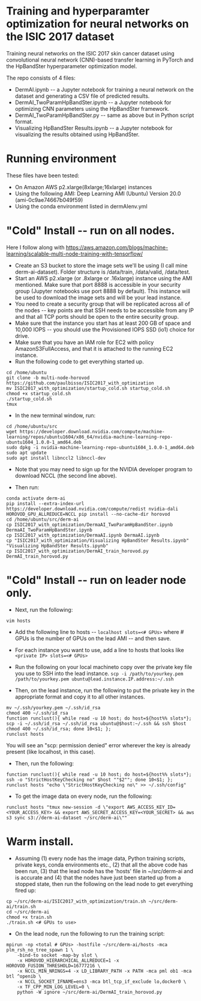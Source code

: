 # Training and hyperparamter optimization for neural networks on the ISIC 2017 dataset

Training neural networks on the ISIC 2017 skin cancer dataset using convolutional neural network (CNN)-based transfer learning in PyTorch and the HpBandSter hyperparameter optimization model. 

The repo consists of 4 files:
- DermAI.ipynb -- a Jupyter notebook for training a neural network on the dataset and generating a CSV file of predicted results.
- DermAI_TwoParamHpBandSter.ipynb -- a Jupyter notebook for optimizing CNN parameters using the HpBandSter framework.
- DermAI_TwoParamHpBandSter.py -- same as above but in Python script format.
- Visualizing HpBandSter Results.ipynb -- a Jupyter notebook for visualizing the results obtained using HpBandSter.

# Running environment
These files have been tested:
 - On Amazon AWS p2.xlarge(8xlarge;16xlarge) instances
 - Using the following AMI: Deep Learning AMI (Ubuntu) Version 20.0 (ami-0c9ae74667b049f59)
 - Using the conda environment listed in dermAIenv.yml
 
 # "Cold" Install -- run on all nodes.
 Here I follow along with https://aws.amazon.com/blogs/machine-learning/scalable-multi-node-training-with-tensorflow/
 - Create an S3 bucket to store the image sets we'll be using (I call mine derm-ai-dataset). Folder structure is /data/train, /data/valid, /data/test.
 - Start an AWS p2.xlarge (or .8xlarge or .16xlarge) instance using the AMI mentioned. Make sure that port 8888 is accessible in your security group (Jupyter notebooks use port 8888 by default). This instance will be used to download the image sets and will be your lead instance. 
 - You need to create a security group that will be replicated across all of the nodes -- key points are that SSH needs to be accessible from any IP and that all TCP ports should be open to the entire security group.
- Make sure that the instance you start has at least 200 GB of space and 10,000 IOPS -- you should use the Provisioned IOPS SSD (io1) choice for drive. 
- Make sure that you have an IAM role for EC2 with policy AmazonS3FullAccess, and that it is attached to the running EC2 instance. 
 - Run the following code to get everything started up. 
 ```
cd /home/ubuntu
git clone -b multi-node-horovod https://github.com/paulbisso/ISIC2017_with_optimization
mv ISIC2017_with_optimization/startup_cold.sh startup_cold.sh
chmod +x startup_cold.sh
./startup_cold.sh
tmux
```
- In the new terminal window, run:
```
cd /home/ubuntu/src
wget https://developer.download.nvidia.com/compute/machine-learning/repos/ubuntu1604/x86_64/nvidia-machine-learning-repo-ubuntu1604_1.0.0-1_amd64.deb
sudo dpkg -i nvidia-machine-learning-repo-ubuntu1604_1.0.0-1_amd64.deb
sudo apt update
sudo apt install libnccl2 libnccl-dev
```
- Note that you may need to sign up for the NVIDIA developer program to download NCCL (the second line above).

- Then run: 
```
conda activate derm-ai
pip install --extra-index-url https://developer.download.nvidia.com/compute/redist nvidia-dali
HOROVOD_GPU_ALLREDUCE=NCCL pip install --no-cache-dir horovod
cd /home/ubuntu/src/derm-ai
cp ISIC2017_with_optimization/DermaAI_TwoParamHpBandSter.ipynb DermaAI_TwoParamHpBandSter.ipynb
cp ISIC2017_with_optimization/DermaAI.ipynb DermaAI.ipynb
cp "ISIC2017_with_optimization/Visualizing HpBandSter Results.ipynb" "Visualizing HpBandSter Results.ipynb"
cp ISIC2017_with_optimization/DermAI_train_horovod.py DermAI_train_horovod.py
```
 # "Cold" Install -- run on leader node only.
- Next, run the following:
```
vim hosts
```
- Add the following line to hosts -- ```localhost slots=<# GPUs>``` where # GPUs is the number of GPUs on the lead AMI -- and then save.
- For each instance you want to use, add a line to hosts that looks like ```<private IP> slots=<# GPUs>```

- Run the following on your local machineto copy over the private key file you use to SSH into the lead instance. 
```scp -i /path/to/yourkey.pem /path/to/yourkey.pem ubuntu@lead.instance.IP.address:~/.ssh```

- Then, on the lead instance, run the following to put the private key in the appropriate format and copy it to all other instances.
```
mv ~/.ssh/yourkey.pem ~/.ssh/id_rsa
chmod 400 ~/.ssh/id_rsa
function runclust(){ while read -u 10 host; do host=${host%% slots*}; scp -i ~/.ssh/id_rsa ~/.ssh/id_rsa ubuntu@$host:~/.ssh && ssh $host chmod 400 ~/.ssh/id_rsa; done 10<$1; };
runclust hosts
```
You will see an "scp: permission denied" error wherever the key is already present (like localhost, in this case).

- Then, run the following: 
```
function runclust(){ while read -u 10 host; do host=${host%% slots*}; ssh -o "StrictHostKeyChecking no" $host ""$2""; done 10<$1; };
runclust hosts "echo \"StrictHostKeyChecking no\" >> ~/.ssh/config"
```

- To get the image data on every node, run the following:
```
runclust hosts "tmux new-session -d \"export AWS_ACCESS_KEY_ID=<YOUR_ACCESS_KEY> && export AWS_SECRET_ACCESS_KEY=<YOUR_SECRET> && aws s3 sync s3://derm-ai-dataset ~/src/derm-ai\""
```

# Warm install.
- Assuming (1) every node has the image data, Python training scripts, private keys, conda environments etc., (2) that all the above code has been run, (3) that the lead node has the 'hosts' file in ~/src/derm-ai and is accurate and (4) that the nodes have just been started up from a stopped state, then run the following on the lead node to get everything fired up:
```
cp ~/src/derm-ai/ISIC2017_with_optimization/train.sh ~/src/derm-ai/train.sh
cd ~/src/derm-ai
chmod +x train.sh
./train.sh <# GPUs to use>
```

- On the lead node, run the following to run the training script:
```
mpirun -np <total # GPUs> -hostfile ~/src/derm-ai/hosts -mca plm_rsh_no_tree_spawn 1 \
	-bind-to socket -map-by slot \
	-x HOROVOD_HIERARCHICAL_ALLREDUCE=1 -x HOROVOD_FUSION_THRESHOLD=16777216 \
	-x NCCL_MIN_NRINGS=4 -x LD_LIBRARY_PATH -x PATH -mca pml ob1 -mca btl ^openib \
	-x NCCL_SOCKET_IFNAME=ens3 -mca btl_tcp_if_exclude lo,docker0 \
	-x TF_CPP_MIN_LOG_LEVEL=0 \
	python -W ignore ~/src/derm-ai/DermAI_train_horovod.py
